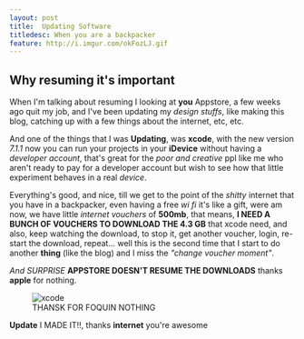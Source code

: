 ```yaml
---
layout: post
title:  Updating Software
titledesc: When you are a backpacker
feature: http://i.imgur.com/okFozLJ.gif
---
```


## Why resuming it's important 
 When I'm talking about resuming I looking at **you** Appstore, a few weeks ago quit my job, and I've been updating my *design stuffs*, like making this blog, catching up with a few things about the internet, etc, etc.
 
 And one of the things that I was **Updating**, was **xcode**, with the new version *7.1.1* now you can run your projects in your **iDevice** without having a *developer account*, that's great for the *poor and creative* ppl like me who aren't ready to pay for a developer account but wish to see how that little experiment behaves in a real *device*.
 
 Everything's good, and nice, till we get to the point of the *shitty* internet that you have in a backpacker, even having a free *wi fi* it's like a gift, were am now, we have little *internet vouchers* of **500mb**, that means, **I NEED A BUNCH OF VOUCHERS TO DOWNLOAD THE 4.3 GB** that xcode need, and also, keep watching the download, to stop it, get another voucher, login, re-start the download, repeat... well this is the second time that I start to do another **thing** (like the blog) and I miss the *"change voucher moment"*.
 
 *And SURPRISE* **APPSTORE DOESN'T RESUME THE DOWNLOADS** thanks **apple** for nothing.
 
 
 <figure class="figimg">
   <img src="http://i.giphy.com/2kg7125KFEMyQ.gif" alt="xcode">
<figcaption>
THANSK FOR FOQUIN NOTHING
</figcaption>
</figure>

**Update** I MADE IT!!, thanks **internet** you're awesome